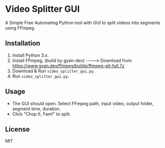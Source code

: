 # Video Splitter GUI
A Simple Free Automating Python tool with GUI
to split videos into segments using FFmpeg.

## Installation

1. Install Python 3.x.
2. Install FFmpeg, (build by gyan-dev) ----> Download from https://www.gyan.dev/ffmpeg/builds/ffmpeg-git-full.7z
3. Download & Run `video_splitter_gui.py`.
4. Run `video_splitter_gui.py`.

## Usage

- The GUI should open. Select FFmpeg path, input video, output folder, segment time, duration.
- Click "Chop It, Fam!" to split.

## License

MIT
